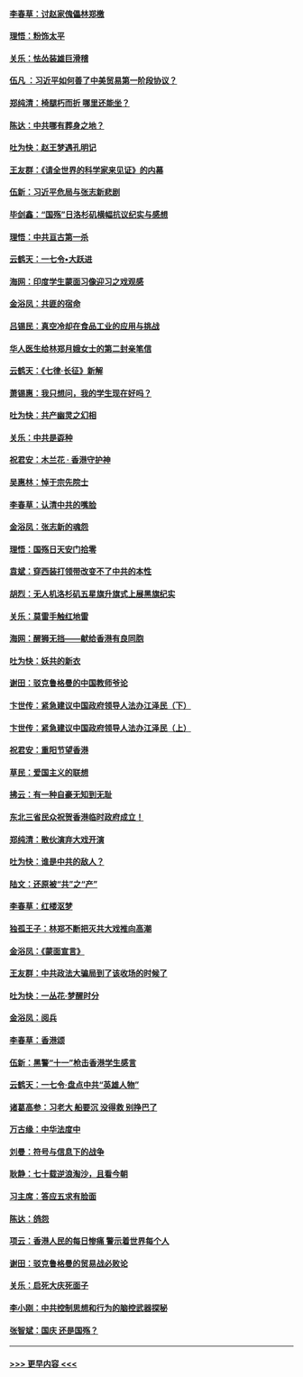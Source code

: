 #### [李春草：讨赵家傀儡林郑檄](../pages/nsc993/n11598789.md?t=10190933) 
#### [理悟：粉饰太平](../pages/nsc993/n11598776.md?t=10190933) 
#### [关乐：怯怂装雄巨滑稽](../pages/nsc993/n11598767.md?t=10190933) 
#### [伍凡 ：习近平如何善了中美贸易第一阶段协议？](../pages/nsc993/n11596305.md?t=10190933) 
#### [郑纯清：椅腿朽而折 哪里还能坐？](../pages/nsc993/n11596273.md?t=10190933) 
#### [陈达：中共哪有葬身之地？](../pages/nsc993/n11596253.md?t=10190933) 
#### [吐为快：赵王梦遇孔明记](../pages/nsc993/n11596208.md?t=10190933) 
#### [王友群：《请全世界的科学家来见证》的内幕](../pages/nsc993/n11594091.md?t=10190933) 
#### [伍新：习近平危局与张志新悲剧](../pages/nsc993/n11594089.md?t=10190933) 
#### [毕剑鑫：“国殇”日洛杉矶横幅抗议纪实与感想](../pages/nsc993/n11591301.md?t=10190933) 
#### [理悟：中共亘古第一杀](../pages/nsc993/n11590734.md?t=10190933) 
#### [云鹤天：一七令•大跃进](../pages/nsc993/n11590699.md?t=10190933) 
#### [海网：印度学生蒙面习像迎习之戏观感](../pages/nsc993/n11590675.md?t=10190933) 
#### [金浴凤：共匪的宿命](../pages/nsc993/n11586383.md?t=10190933) 
#### [吕锡民：真空冷却在食品工业的应用与挑战](../pages/nsc993/n11585819.md?t=10190933) 
#### [华人医生给林郑月娥女士的第二封亲笔信](../pages/nsc993/n11585124.md?t=10190933) 
#### [云鹤天：《七律·长征》新解](../pages/nsc993/n11584578.md?t=10190933) 
#### [萧锡惠：我只想问，我的学生现在好吗？](../pages/nsc993/n11583828.md?t=10190933) 
#### [吐为快：共产幽灵之幻相](../pages/nsc993/n11583224.md?t=10190933) 
#### [关乐：中共是孬种](../pages/nsc993/n11582099.md?t=10190933) 
#### [祝君安：木兰花 · 香港守护神](../pages/nsc993/n11581782.md?t=10190933) 
#### [吴惠林：悼于宗先院士](../pages/nsc993/n11580283.md?t=10190933) 
#### [李春草：认清中共的嘴脸](../pages/nsc993/n11579954.md?t=10190933) 
#### [金浴凤：张志新的魂怨](../pages/nsc993/n11579913.md?t=10190933) 
#### [理悟：国殇日天安门拾零](../pages/nsc993/n11579843.md?t=10190933) 
#### [袁斌：穿西装打领带改变不了中共的本性](../pages/nsc993/n11579814.md?t=10190933) 
#### [胡烈：无人机洛杉矶五星旗升旗式上展黑旗纪实](../pages/nsc993/n11579322.md?t=10190933) 
#### [关乐：莫雷手触红地雷](../pages/nsc993/n11577862.md?t=10190933) 
#### [海网：醒狮无挡——献给香港有良同胞](../pages/nsc993/n11577835.md?t=10190933) 
#### [吐为快：妖共的新衣](../pages/nsc993/n11577575.md?t=10190933) 
#### [谢田：驳克鲁格曼的中国教师爷论](../pages/nsc993/n11575034.md?t=10190933) 
#### [卞世传：紧急建议中国政府领导人法办江泽民（下）](../pages/nsc993/n11573390.md?t=10190933) 
#### [卞世传：紧急建议中国政府领导人法办江泽民（上）](../pages/nsc993/n11573208.md?t=10190933) 
#### [祝君安：重阳节望香港](../pages/nsc993/n11573190.md?t=10190933) 
#### [草民：爱国主义的联想](../pages/nsc993/n11572333.md?t=10190933) 
#### [拂云：有一种自豪无知到无耻](../pages/nsc993/n11572006.md?t=10190933) 
#### [东北三省民众祝贺香港临时政府成立！](../pages/nsc993/n11571215.md?t=10190933) 
#### [郑纯清：散伙演弃大戏开演](../pages/nsc993/n11570826.md?t=10190933) 
#### [吐为快：谁是中共的敌人？](../pages/nsc993/n11570817.md?t=10190933) 
#### [陆文：还原被“共”之“产”](../pages/nsc993/n11570798.md?t=10190933) 
#### [李春草：红楼沤梦](../pages/nsc993/n11569673.md?t=10190933) 
#### [独孤王子：林郑不断把灭共大戏推向高潮](../pages/nsc993/n11569381.md?t=10190933) 
#### [金浴凤：《蒙面宣言》](../pages/nsc993/n11569368.md?t=10190933) 
#### [王友群：中共政法大骗局到了该收场的时候了](../pages/nsc993/n11568940.md?t=10190933) 
#### [吐为快：一丛花‧梦醒时分](../pages/nsc993/n11567491.md?t=10190933) 
#### [金浴凤：阅兵](../pages/nsc993/n11567454.md?t=10190933) 
#### [李春草：香港颂](../pages/nsc993/n11567444.md?t=10190933) 
#### [伍新：黑警“十一”枪击香港学生感言](../pages/nsc993/n11567426.md?t=10190933) 
#### [云鹤天：一七令‧盘点中共“英雄人物”](../pages/nsc993/n11567091.md?t=10190933) 
#### [诸葛高参：习老大 船要沉 没得救 别挣巴了](../pages/nsc993/n11566976.md?t=10190933) 
#### [万古缘：中华法度中](../pages/nsc993/n11566726.md?t=10190933) 
#### [刘曼：符号与信息下的战争](../pages/nsc993/n11564655.md?t=10190933) 
#### [耿静：七十载逆浪淘沙，且看今朝](../pages/nsc993/n11564520.md?t=10190933) 
#### [习主席：答应五求有脸面](../pages/nsc993/n11563953.md?t=10190933) 
#### [陈达：鸽怨](../pages/nsc993/n11561879.md?t=10190933) 
#### [项云：香港人民的每日惨痛  警示着世界每个人](../pages/nsc993/n11559273.md?t=10190933) 
#### [谢田：驳克鲁格曼的贸易战必败论](../pages/nsc993/n11555840.md?t=10190933) 
#### [关乐：启死大庆死面子](../pages/nsc993/n11556823.md?t=10190933) 
#### [李小刚：中共控制思想和行为的脑控武器探秘](../pages/nsc993/n11556776.md?t=10190933) 
#### [张智斌：国庆  还是国殇？](../pages/nsc993/n11556617.md?t=10190933) 

----
#### [ >>> 更早内容 <<< ](../indexes/nsc993-earlier.md)
